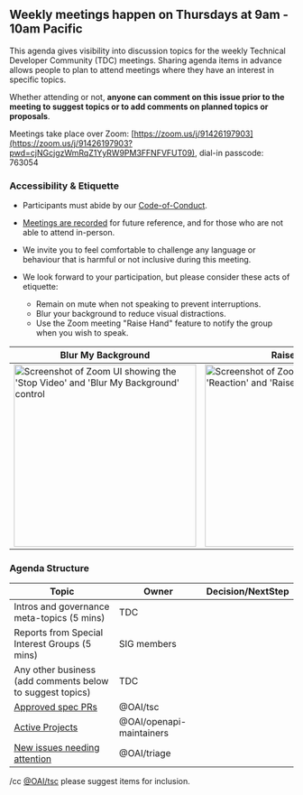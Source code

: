 ## Weekly meetings happen on Thursdays at 9am - 10am Pacific

This agenda gives visibility into discussion topics for the weekly Technical Developer Community (TDC) meetings. Sharing agenda items in advance allows people to plan to attend meetings where they have an interest in specific topics. 

Whether attending or not, **anyone can comment on this issue prior to the meeting to suggest topics or to add comments on planned topics or proposals**.

Meetings take place over Zoom: [https://zoom.us/j/91426197903](https://zoom.us/j/91426197903?pwd=cjNGcjgzWmRqZ1YyRW9PM3FFNFVFUT09), dial-in passcode: 763054

### Accessibility & Etiquette
* Participants must abide by our [Code-of-Conduct](https://github.com/OAI/OpenAPI-Specification/blob/main/CODE_OF_CONDUCT.md#code-of-conduct).

* [Meetings are recorded](https://openapi.meetrecord.com/redoc#tag/Recordings/operation/get_recordings_api_v1_recordings_get) for future reference, and for those who are not able to attend in-person.

* We invite you to feel comfortable to challenge any language or behaviour that is harmful or not inclusive during this meeting.

* We look forward to your participation, but please consider these acts of etiquette:
  * Remain on mute when not speaking to prevent interruptions.
  * Blur your background to reduce visual distractions.
  * Use the Zoom meeting "Raise Hand" feature to notify the group when you wish to speak.

| Blur My Background | Raise Hand |
|-|-|
| <img width="323" alt="Screenshot of Zoom UI showing the 'Stop Video' and 'Blur My Background' control" src="https://github.com/OAI/OpenAPI-Specification/assets/7367/7e43dbbb-6529-46e6-8b04-4c1aa852d9dd"> | <img width="323" alt="Screenshot of Zoom UI showing the 'Reaction' and 'Raise Hand' control" src="https://github.com/OAI/OpenAPI-Specification/assets/7367/f991722f-4651-40aa-9bc4-7e9a2a165a6a"> |

### Agenda Structure

| Topic | Owner | Decision/NextStep |
|-|-|-|
Intros and governance meta-topics (5 mins) | TDC | |
Reports from Special Interest Groups (5 mins) | SIG members | |
Any other business (add comments below to suggest topics) | TDC | |
[Approved spec PRs](https://github.com/OAI/Arazzo-Specification/pulls?q=is%3Apr+is%3Aopen+review%3Aapproved) | @OAI/tsc | |
[Active Projects](https://github.com/OAI/Arazzo-Specification/projects?query=is%3Aopen) | @OAI/openapi-maintainers | |
[New issues needing attention](https://github.com/search?q=repo%3Aoai%2Farazzo-specification+is%3Aissue+comments%3A0+no%3Alabel+is%3Aopen) | @OAI/triage  | |

/cc [@OAI/tsc](https://github.com/orgs/OAI/teams/tsc) please suggest items for inclusion.
